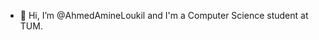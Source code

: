 - 👋 Hi, I’m @AhmedAmineLoukil and I'm a Computer Science student at TUM.
<!---
AhmedAmineLoukil/AhmedAmineLoukil is a ✨ special ✨ repository because its `README.md` (this file) appears on your GitHub profile.
You can click the Preview link to take a look at your changes.
--->
